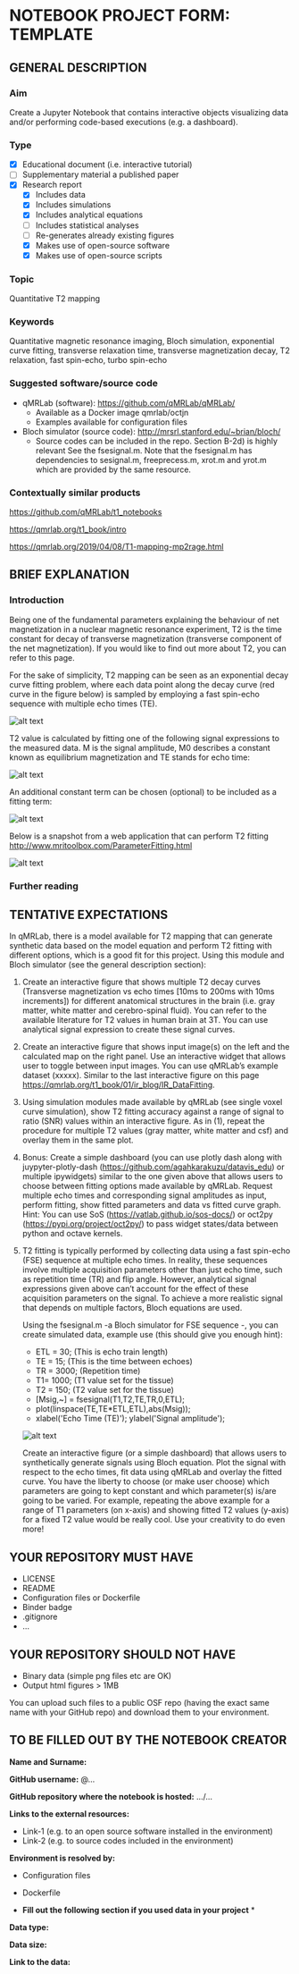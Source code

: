 # NOTEBOOK PROJECT FORM: TEMPLATE

## GENERAL DESCRIPTION 
### Aim
Create a Jupyter Notebook that contains interactive objects visualizing data and/or performing code-based executions (e.g. a dashboard). 

### Type	
* [x] Educational document (i.e. interactive tutorial) 
* [ ] Supplementary material a published paper  
* [x] Research report 
  * [x] Includes data 
  * [x] Includes simulations
  * [x] Includes analytical equations 
  * [ ] Includes statistical analyses
  * [ ] Re-generates already existing figures 
  * [x] Makes use of open-source software 
  * [x] Makes use of open-source scripts

### Topic
Quantitative T2 mapping 

### Keywords 
Quantitative magnetic resonance imaging, Bloch simulation, exponential curve fitting, transverse relaxation time, transverse magnetization decay, T2 relaxation, fast spin-echo, turbo spin-echo 

### Suggested software/source code
* qMRLab (software): https://github.com/qMRLab/qMRLab/
  * Available as a Docker image qmrlab/octjn 
  * Examples available for configuration files 
* Bloch simulator (source code): http://mrsrl.stanford.edu/~brian/bloch/ 
  * Source codes can be included in the repo. Section B-2d) is highly relevant See the fsesignal.m. Note that the fsesignal.m has dependencies to sesignal.m, freeprecess.m, xrot.m and yrot.m which are provided by the same resource. 

### Contextually similar products

https://github.com/qMRLab/t1_notebooks

https://qmrlab.org/t1_book/intro 

https://qmrlab.org/2019/04/08/T1-mapping-mp2rage.html 

## BRIEF EXPLANATION   

### Introduction

Being one of the fundamental parameters explaining the behaviour of net magnetization in a nuclear magnetic resonance experiment, T2 is the time constant for decay of transverse magnetization (transverse component of the net magnetization). If you would like to find out more about T2, you can refer to this page.

For the sake of simplicity, T2 mapping can be seen as an exponential decay curve fitting problem, where each data point along the decay curve (red curve in the figure below) is sampled by employing a fast spin-echo sequence with multiple echo times (TE). 

![alt text](assets/00/img_1.png "Image 1")

T2 value is calculated by fitting one of the following signal expressions to the measured data. M is the signal amplitude, M0 describes a constant known as equilibrium magnetization and TE stands for echo time:

![alt text](assets/00/img_2.png "Image 2")

An additional constant term can be chosen (optional) to be included as a fitting term:  

![alt text](assets/00/img_3.png "Image 3")

Below is a snapshot from a web application that can perform T2 fitting http://www.mritoolbox.com/ParameterFitting.html

![alt text](assets/00/img_4.png "Image 4")

### Further reading 

## TENTATIVE EXPECTATIONS  

In qMRLab, there is a model available for T2 mapping that can generate synthetic data based on the model equation and perform T2 fitting with different options, which is a good fit for this project. Using this module and Bloch simulator (see the general description section): 

1. Create an interactive figure that shows multiple T2 decay curves (Transverse magnetization vs echo times [10ms to 200ms with 10ms increments]) for different anatomical structures in the brain (i.e. gray matter, white matter and cerebro-spinal fluid). You can refer to the available literature for T2 values in human brain at 3T.  You can use analytical signal expression to create these signal curves. 


2. Create an interactive figure that shows input image(s) on the left and the calculated map on the right panel. Use an interactive widget that allows user to toggle between input images. You can use qMRLab’s example dataset (xxxxx). Similar to the last interactive figure on this page https://qmrlab.org/t1_book/01/ir_blog/IR_DataFitting. 


3. Using simulation modules made available by qMRLab (see single voxel curve simulation), show T2 fitting accuracy against a range of signal to ratio (SNR) values within an interactive figure. As in (1), repeat the procedure for multiple T2 values (gray matter, white matter and csf) and overlay them in the same plot. 


4. Bonus: Create a simple dashboard (you can use plotly dash along with juypyter-plotly-dash (https://github.com/agahkarakuzu/datavis_edu) or multiple ipywidgets) similar to the one given above that allows users to choose between fitting options made available by qMRLab. Request multiple echo times and corresponding signal amplitudes as input, perform fitting, show fitted parameters and data vs fitted curve graph.  Hint: You can use SoS (https://vatlab.github.io/sos-docs/) or oct2py (https://pypi.org/project/oct2py/) to pass widget states/data between python and octave kernels. 


5. T2 fitting is typically performed by collecting data using a fast spin-echo (FSE) sequence at multiple echo times. In reality, these sequences involve multiple acquisition parameters other than just echo time, such as repetition time (TR) and flip angle. However, analytical signal expressions given above can’t account for the effect of these acquisition parameters on the signal. To achieve a more realistic signal that depends on multiple factors, Bloch equations are used. 

   Using the fsesignal.m  -a Bloch simulator for FSE sequence -, you can create simulated data, example use (this should give you enough hint): 

   * ETL = 30; (This is echo train length)
   * TE = 15;   (This is the time between echoes)
   * TR = 3000; (Repetition time)
   * T1= 1000; (T1 value set for the tissue)
   * T2 = 150;  (T2 value set for the tissue)
   * [Msig,~] = fsesignal(T1,T2,TE,TR,0,ETL);
   * plot(linspace(TE,TE*ETL,ETL),abs(Msig));
   * xlabel('Echo Time (TE)'); ylabel('Signal amplitude');

    ![alt text](assets/00/img_5.png "Image 5")

   Create an interactive figure (or a simple dashboard) that allows users to synthetically generate signals using Bloch equation. Plot the signal with respect to the echo times, fit data using qMRLab and overlay the fitted curve. You have the liberty to choose (or make user choose) which parameters are going to kept constant and which parameter(s) is/are going to be varied. For example, repeating the above example for a range of T1 parameters (on x-axis) and showing fitted T2 values (y-axis) for a fixed T2 value would be really cool. Use your creativity to do even more!      

## YOUR REPOSITORY MUST HAVE 
* LICENSE 
* README
* Configuration files or Dockerfile 
* Binder badge
* .gitignore
* … 

## YOUR REPOSITORY SHOULD NOT HAVE 
* Binary data (simple png files etc are OK) 
* Output html figures > 1MB 

You can upload such files to a public OSF repo (having the exact same name with your GitHub repo) and download them to your environment. 

## TO BE FILLED OUT BY THE NOTEBOOK CREATOR 

**Name and Surname:** 

**GitHub username:** @... 

**GitHub repository where the notebook is hosted:**  .../...

**Links to the external resources:** 
* Link-1 (e.g. to an open source software installed in the environment) 
* Link-2 (e.g. to source codes included in the environment) 

**Environment is resolved by:** 
* Configuration files 
* Dockerfile 

* **Fill out the following section if you used data in your project** * 

**Data type:**

**Data size:** 
 
**Link to the data:**
